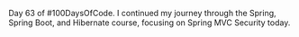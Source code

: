 Day 63 of #100DaysOfCode. I continued my journey through the Spring, Spring Boot, and Hibernate course, focusing on Spring MVC Security today.